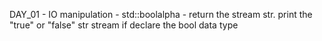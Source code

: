 DAY_01 - IO manipulation - std::boolalpha - return the stream str. print the "true" or "false" str stream
         if declare the bool data type 